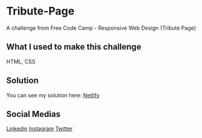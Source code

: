 # Tribute-Page
A challenge from Free Code Camp - Responsive Web Design (Tribute Page)



## What I used to make this challenge
HTML, CSS



## Solution
You can see my solution here: [Netlify](https://tribute-page-free-code-camp-by-vinicius.netlify.app/)



## Social Medias
[Linkedin](https://www.linkedin.com/in/viniciussmartins/)
[Instagram](https://www.instagram.com/viniciussnitram)
[Twitter](https://www.twitter.com/viniciusnitram)
